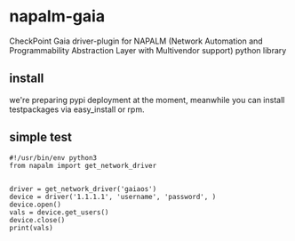 # napalm-gaia

CheckPoint Gaia driver-plugin for NAPALM (Network Automation and Programmability Abstraction Layer with Multivendor support) python library 

## install
 
we're preparing pypi deployment at the moment, meanwhile you can install testpackages via easy_install or rpm.<br>




## simple test
    #!/usr/bin/env python3
    from napalm import get_network_driver
    
    
    driver = get_network_driver('gaiaos')   
    device = driver('1.1.1.1', 'username', 'password', )
    device.open()    
    vals = device.get_users()
    device.close()
    print(vals)

